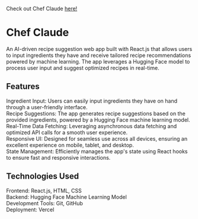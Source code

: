 Check out Chef Claude [here!]([https://zoheba-portfolio.vercel.app/](https://chef-claude-zoheb-akhtars-projects.vercel.app/))

# Chef Claude
An AI-driven recipe suggestion web app built with React.js that allows users to input ingredients they have and receive tailored recipe recommendations powered by machine learning. The app leverages a Hugging Face model to process user input and suggest optimized recipes in real-time.


## Features
Ingredient Input: Users can easily input ingredients they have on hand through a user-friendly interface. <br />
Recipe Suggestions: The app generates recipe suggestions based on the provided ingredients, powered by a Hugging Face machine learning model. <br />
Real-Time Data Fetching: Leveraging asynchronous data fetching and optimized API calls for a smooth user experience. <br />
Responsive UI: Designed for seamless use across all devices, ensuring an excellent experience on mobile, tablet, and desktop. <br />
State Management: Efficiently manages the app's state using React hooks to ensure fast and responsive interactions.

## Technologies Used
Frontend: React.js, HTML, CSS <br />
Backend: Hugging Face Machine Learning Model <br />
Development Tools: Git, GitHub <br />
Deployment: Vercel
